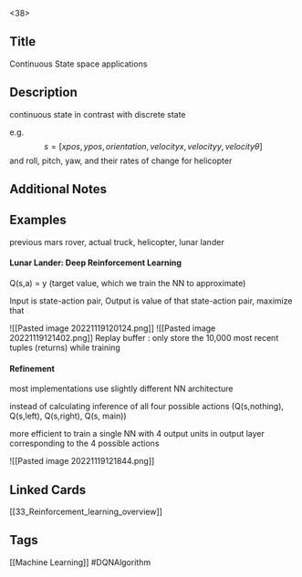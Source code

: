 <38>

## Title
Continuous State space applications

## Description
continuous state in contrast with discrete state

e.g.
$$ s = [x pos, y pos, orientation, velocity x, velocity y, velocity \theta] $$
and roll, pitch, yaw, and their rates of change for helicopter


## Additional Notes


## Examples
previous mars rover, actual truck, helicopter, lunar lander 

#### Lunar Lander: Deep Reinforcement Learning

Q(s,a) = y (target value, which we train the NN to approximate)

Input is state-action pair, Output is value of that state-action pair, maximize that

![[Pasted image 20221119120124.png]]
![[Pasted image 20221119121402.png]]
Replay buffer : only store the 10,000 most recent tuples (returns) while training 

#### Refinement

most implementations use slightly different NN architecture

instead of calculating inference of all four possible actions (Q(s,nothing), Q(s,left), Q(s,right), Q(s, main))

more efficient to train a single NN with 4 output units in output layer corresponding to the 4 possible actions 

![[Pasted image 20221119121844.png]]


## Linked Cards
[[33_Reinforcement_learning_overview]]

## Tags
[[Machine Learning]] 
#DQNAlgorithm

